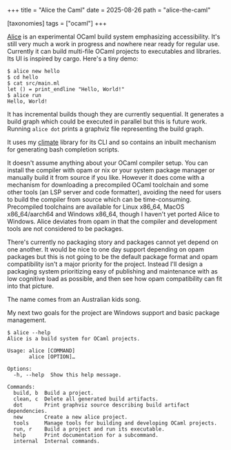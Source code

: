 +++
title = "Alice the Caml"
date = 2025-08-26
path = "alice-the-caml"

[taxonomies]
tags = ["ocaml"]
+++

[Alice](https://github.com/alicecaml/alice) is an experimental OCaml build
system emphasizing accessibility. It's still very much a work in progress and
nowhere near ready for regular use. Currently it can build multi-file OCaml
projects to executables and libraries. Its UI is inspired by cargo. Here's a
tiny demo:

```
$ alice new hello
$ cd hello
$ cat src/main.ml
let () = print_endline "Hello, World!"
$ alice run
Hello, World!
```

It has incremental builds though they are currently sequential. It generates a
build graph which could be executed in parallel but this is future work. Running
`alice dot` prints a graphviz file representing the build graph.

It uses my [climate](https://github.com/gridbugs/climate) library for its CLI
and so contains an inbuilt mechanism for generating bash completion scripts.

It doesn't assume anything about your OCaml compiler setup. You can install the
compiler with opam or nix or your system package manager or manually build it from
source if you like. However it does come with a mechanism for downloading a
precompiled OCaml toolchain and some other tools (an LSP server and code
formatter), avoiding the need for users to build the compiler from source which
can be time-consuming. Precompiled toolchains are available for Linux x86_64,
MacOS x86_64/aarch64 and Windows x86_64, though I haven't yet ported Alice to
Windows. Alice deviates from opam in that the compiler and development tools are
not considered to be packages.

There's currently no packaging story and packages cannot yet depend on one
another. It would be nice to one day support depending on opam packages but this
is not going to be the default package format and opam compatibility isn't a
major priority for the project. Instead I'll design a packaging system
prioritizing easy of publishing and maintenance with as low cognitive load as
possible, and then see how opam compatibility can fit into that picture.

The name comes from an Australian kids song.

My next two goals for the project are Windows support and basic package
management.

```
$ alice --help
Alice is a build system for OCaml projects.

Usage: alice [COMMAND]
       alice [OPTION]…

Options:
  -h, --help  Show this help message.

Commands:
  build, b  Build a project.
  clean, c  Delete all generated build artifacts.
  dot       Print graphviz source describing build artifact dependencies.
  new       Create a new alice project.
  tools     Manage tools for building and developing OCaml projects.
  run, r    Build a project and run its executable.
  help      Print documentation for a subcommand.
  internal  Internal commands.
```

